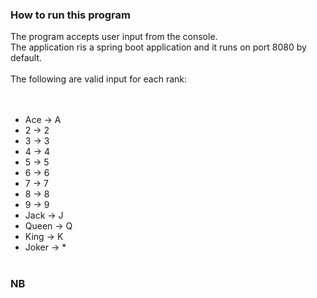### How to run this program

The program accepts user input from the console.
<br/>The application ris a spring boot application and it runs on port 8080 by default.
<br/><br/>
The following are valid input for each rank:<br/>
<br/><br/>
* Ace -> A
* 2 -> 2
*  3 -> 3
*  4 -> 4
*  5 -> 5
*  6 -> 6
*  7 -> 7
*  8 -> 8
*  9 -> 9
* Jack -> J
* Queen -> Q
* King -> K
* Joker -> *
  <br/><br/>
### NB

